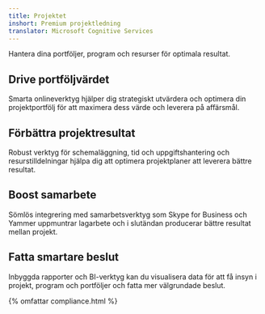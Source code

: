 ```yaml
---
title: Projektet
inshort: Premium projektledning
translator: Microsoft Cognitive Services
---
```


Hantera dina portföljer, program och resurser för optimala resultat.

## Drive portföljvärdet
Smarta onlineverktyg hjälper dig strategiskt utvärdera och optimera din projektportfölj för att maximera dess värde och leverera på affärsmål. 

## Förbättra projektresultat
Robust verktyg för schemaläggning, tid och uppgiftshantering och resurstilldelningar hjälpa dig att optimera projektplaner att leverera bättre resultat. 

## Boost samarbete
Sömlös integrering med samarbetsverktyg som Skype for Business och Yammer uppmuntrar lagarbete och i slutändan producerar bättre resultat mellan projekt. 

## Fatta smartare beslut 
Inbyggda rapporter och BI-verktyg kan du visualisera data för att få insyn i projekt, program och portföljer och fatta mer välgrundade beslut. 

{% omfattar compliance.html %}



